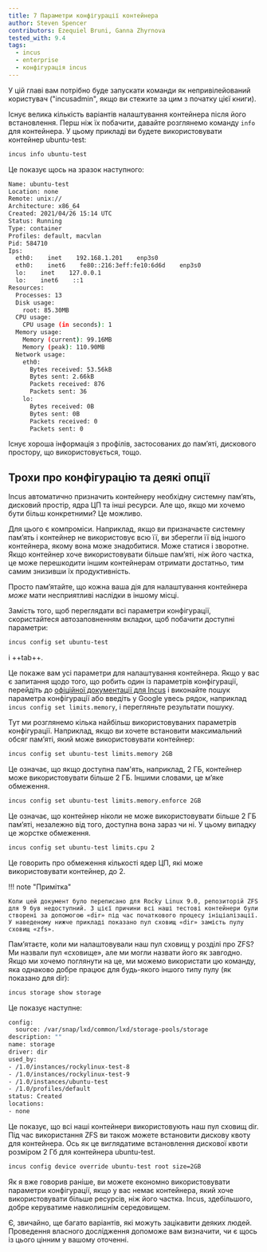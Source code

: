 ```yaml
---
title: 7 Параметри конфігурації контейнера
author: Steven Spencer
contributors: Ezequiel Bruni, Ganna Zhyrnova
tested_with: 9.4
tags:
  - incus
  - enterprise
  - конфігурація incus
---
```


У цій главі вам потрібно буде запускати команди як непривілейований користувач ("incusadmin", якщо ви стежите за цим з початку цієї книги).

Існує велика кількість варіантів налаштування контейнера після його встановлення. Перш ніж їх побачити, давайте розглянемо команду `info` для контейнера. У цьому прикладі ви будете використовувати контейнер ubuntu-test:

```bash
incus info ubuntu-test
```

Це показує щось на зразок наступного:

```bash
Name: ubuntu-test
Location: none
Remote: unix://
Architecture: x86_64
Created: 2021/04/26 15:14 UTC
Status: Running
Type: container
Profiles: default, macvlan
Pid: 584710
Ips:
  eth0:    inet    192.168.1.201    enp3s0
  eth0:    inet6    fe80::216:3eff:fe10:6d6d    enp3s0
  lo:    inet    127.0.0.1
  lo:    inet6    ::1
Resources:
  Processes: 13
  Disk usage:
    root: 85.30MB
  CPU usage:
    CPU usage (in seconds): 1
  Memory usage:
    Memory (current): 99.16MB
    Memory (peak): 110.90MB
  Network usage:
    eth0:
      Bytes received: 53.56kB
      Bytes sent: 2.66kB
      Packets received: 876
      Packets sent: 36
    lo:
      Bytes received: 0B
      Bytes sent: 0B
      Packets received: 0
      Packets sent: 0
```

Існує хороша інформація з профілів, застосованих до пам’яті, дискового простору, що використовується, тощо.

## Трохи про конфігурацію та деякі опції

Incus автоматично призначить контейнеру необхідну системну пам’ять, дисковий простір, ядра ЦП та інші ресурси. Але що, якщо ми хочемо бути більш конкретними? Це можливо.

Для цього є компроміси. Наприклад, якщо ви призначаєте системну пам’ять і контейнер не використовує всю її, ви зберегли її від іншого контейнера, якому вона може знадобитися. Може статися і зворотне. Якщо контейнер хоче використовувати більше пам’яті, ніж його частка, це може перешкодити іншим контейнерам отримати достатньо, тим самим знизивши їх продуктивність.

Просто пам’ятайте, що кожна ваша дія для налаштування контейнера _може_ мати несприятливі наслідки в іншому місці.

Замість того, щоб переглядати всі параметри конфігурації, скористайтеся автозаповненням вкладки, щоб побачити доступні параметри:

```bash
incus config set ubuntu-test
```

i ++tab++.

Це покаже вам усі параметри для налаштування контейнера. Якщо у вас є запитання щодо того, що робить один із параметрів конфігурації, перейдіть до [офіційної документації для Incus](https://linuxcontainers.org/incus/docs/main/config-options/) і виконайте пошук параметра конфігурації або введіть у Google увесь рядок, наприклад `incus config set limits.memory`, і перегляньте результати пошуку.

Тут ми розглянемо кілька найбільш використовуваних параметрів конфігурації. Наприклад, якщо ви хочете встановити максимальний обсяг пам’яті, який може використовувати контейнер:

```bash
incus config set ubuntu-test limits.memory 2GB
```

Це означає, що якщо доступна пам'ять, наприклад, 2 ГБ, контейнер може використовувати більше 2 ГБ. Іншими словами, це м’яке обмеження.

```bash
incus config set ubuntu-test limits.memory.enforce 2GB
```

Це означає, що контейнер ніколи не може використовувати більше 2 ГБ пам’яті, незалежно від того, доступна вона зараз чи ні. У цьому випадку це жорстке обмеження.

```bash
incus config set ubuntu-test limits.cpu 2
```

Це говорить про обмеження кількості ядер ЦП, які може використовувати контейнер, до 2.

!!! note "Примітка"

```
Коли цей документ було переписано для Rocky Linux 9.0, репозиторій ZFS для 9 був недоступний. З цієї причини всі наші тестові контейнери були створені за допомогою «dir» під час початкового процесу ініціалізації. У наведеному нижче прикладі показано пул сховищ «dir» замість пулу сховищ «zfs».
```

Пам’ятаєте, коли ми налаштовували наш пул сховищ у розділі про ZFS? Ми назвали пул «сховище», але ми могли назвати його як завгодно. Якщо ми хочемо поглянути на це, ми можемо використати цю команду, яка однаково добре працює для будь-якого іншого типу пулу (як показано для dir):

```bash
incus storage show storage
```

Це показує наступне:

```bash
config:
  source: /var/snap/lxd/common/lxd/storage-pools/storage
description: ""
name: storage
driver: dir
used_by:
- /1.0/instances/rockylinux-test-8
- /1.0/instances/rockylinux-test-9
- /1.0/instances/ubuntu-test
- /1.0/profiles/default
status: Created
locations:
- none
```

Це показує, що всі наші контейнери використовують наш пул сховищ dir. Під час використання ZFS ви також можете встановити дискову квоту для контейнера. Ось як це виглядатиме встановлення дискової квоти розміром 2 Гб для контейнера ubuntu-test.

```bash
incus config device override ubuntu-test root size=2GB
```

Як я вже говорив раніше, ви можете економно використовувати параметри конфігурації, якщо у вас немає контейнера, який хоче використовувати більше ресурсів, ніж його частка. Incus, здебільшого, добре керуватиме навколишнім середовищем.

Є, звичайно, ще багато варіантів, які можуть зацікавити деяких людей. Проведення власного дослідження допоможе вам визначити, чи є щось із цього цінним у вашому оточенні.
